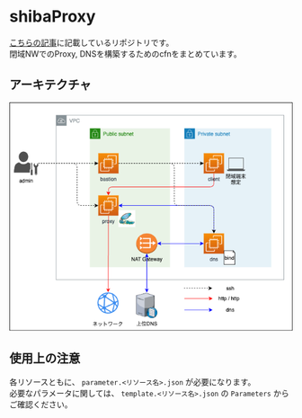 # shibaProxy
[こちらの記事](https://qiita.com/yabish/private/64c3e7843cbaf33dd9e4)に記載しているリポジトリです。<br />
閉域NWでのProxy, DNSを構築するためのcfnをまとめています。

## アーキテクチャ
![alt](./architecture.drawio.png)

## 使用上の注意
各リソースともに、 `parameter.<リソース名>.json` が必要になります。<br />
必要なパラメータに関しては、 `template.<リソース名>.json` の `Parameters` からご確認ください。